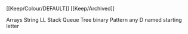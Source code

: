 [[Keep/Colour/DEFAULT]] [[Keep/Archived]] 

Arrays
String
LL
Stack 
Queue
Tree binary
Pattern any
D named starting letter

